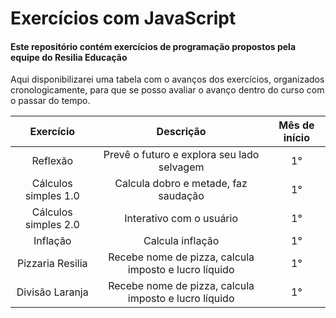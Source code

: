 # Exercícios com JavaScript
#### Este repositório contém exercícios de programação propostos pela equipe do Resilia Educação

Aqui disponibilizarei uma tabela com o avanços dos exercícios, organizados cronologicamente, para que se posso avaliar o avanço dentro do curso com o passar do tempo.

Exercício | Descrição | Mês de início |
 :--: | :--: | :--: |
Reflexão | Prevê o futuro e explora seu lado selvagem |  1° |
Cálculos simples 1.0 | Calcula dobro e metade, faz saudação |  1° |
Cálculos simples 2.0 | Interativo com o usuário |  1° |
Inflação | Calcula inflação |  1° |
Pizzaria Resilia | Recebe nome de pizza, calcula imposto e  lucro líquido |  1° |
Divisão Laranja | Recebe nome de pizza, calcula imposto e  lucro líquido |  1° |
